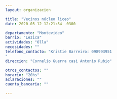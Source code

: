 ```yaml
---
layout: organizacion

title: "Vecinos núcleo liceo"
date: 2020-05-12 12:21:54 -0300

departamento: "Montevideo"
barrio: "Lezica"
actividades: "Olla"
necesidades: ""
telefono_contacto: "Kristie Barreiro: 098993951
"
direccion: "Cornelio Guerra casi Antonio Rubio"

otros_contactos: ""
horario: "20hs"
aclaraciones: ""
cuenta_bancaria: ""

---
```

